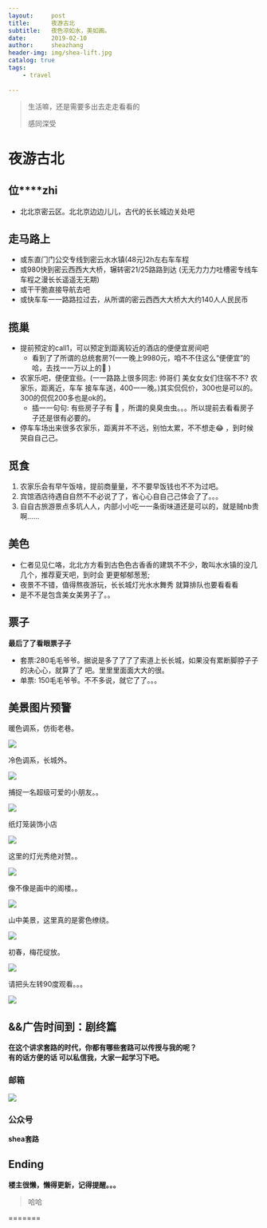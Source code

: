 ```yaml
---
layout:     post
title:      夜游古北
subtitle:   夜色凉如水，美如画。
date:       2019-02-10
author:     sheazhang
header-img: img/shea-lift.jpg
catalog: true
tags:
    - travel
    
---
```


> 生活嘛，还是需要多出去走走看看的
>
> 感同深受



# 夜游古北

## **位****zhi**

- 北北京密云区。北北京边边⼉儿，古代的⻓长城边关处吧

## 走马路上

- 或东直⻔门公交专线到密云⽔水镇(48元)2h左右⻋车程
- 或980快到密云⻄西⼤大桥，辗转密21/25路路到达 (⽆无⼒力力吐槽密专线⻋车程之漫⻓长遥遥⽆无期)
- 或⼲干脆直接导航去吧
- 或快⻋车⼀一路路拉过去，从所谓的密云⻄西⼤大桥⼤大约140⼈人⺠民币

## 揽巢

- 提前预定的call1，可以预定到距离较近的酒店的便便宜房间吧
  - 看到了了所谓的总统套房?(⼀一晚上9980元，咱不不住这么“便便宜”的哈，去找⼀一万以上的🙈 )
- 农家乐吧，便便宜些。(⼀一路路上很多同志: 帅哥们 美⼥女女们住宿不不? 农家乐，距离近，⻋车 接⻋车送，400⼀一晚。)其实侃侃价，300也是可以的。300的侃侃200多也是ok的。
  - 插⼀一句句: 有些房⼦子有 🐛 ，所谓的臭臭⾍虫。。。所以提前去看看房⼦子还是很有必要的。
- 停⻋车场出来很多农家乐，距离并不不远，别怕太累，不不想⾛😂 ，到时候哭⾃自⼰己。

## 觅⻝

1. 农家乐会有早午饭啥，提前商量量，不不要早饭钱也不不为过吧。
2. 宾馆酒店待遇⾃自然不不必说了了，省⼼心⾃自⼰己体会了了。。。
3. ⾃自古旅游景点多坑⼈人，内部⼩小吃⼀一条街味道还是可以的，就是贼nb贵啊……

## 美色

- 仁者⻅见仁咯，北北⽅方看到古⾊色古⾹香的建筑不不少，敢叫⽔水镇的没⼏几个，推荐夏天吧，到时会 更更郁郁葱葱;
- 夜景不不错，值得熬夜游玩，⻓长城灯光⽔水舞秀 就算排队也要看看看
- 是不不是包含美⼥美男⼦了。。

## 票⼦

**最后了了看眼票⼦子**

- 套票:280⽑毛爷爷。据说是多了了了了索道上⻓长城，如果没有累断脚脖⼦子的决⼼心，就算了了 吧。⾥里里⾯面⼤大的很。
- 单票: 150⽑毛爷爷。不不多说，就它了了。。。

## 美景图片预警



暖色调系，仿街老巷。

![](https://ws2.sinaimg.cn/large/006tNc79ly1g03hslemxtj30u01404qp.jpg)

冷色调系，长城外。

![](https://ws1.sinaimg.cn/large/006tNc79ly1g03ht2pmcaj30u0140kjl.jpg)

捕捉一名超级可爱的小朋友。。

![](https://ws1.sinaimg.cn/large/006tNc79ly1g03htdhea0j30u01fx1kx.jpg)

纸灯笼装饰小店

![](https://ws1.sinaimg.cn/large/006tNc79ly1g03htoug42j31400u07wh.jpg)

这里的灯光秀绝对赞。。

![](https://ws2.sinaimg.cn/large/006tNc79ly1g03htxin6ij31400u01kx.jpg)

像不像是画中的阁楼。。

![](https://ws2.sinaimg.cn/large/006tNc79ly1g03hu3ze3dj31hc0u07ej.jpg)

山中美景，这里真的是雾色缭绕。

![](https://ws1.sinaimg.cn/large/006tNc79ly1g03hubvzvmj31400u0b29.jpg)

初春，梅花绽放。

![](https://ws4.sinaimg.cn/large/006tNc79ly1g03huj2ln5j31400u0hdt.jpg)

请把头左转90度观看。。。

![](https://ws1.sinaimg.cn/large/006tNc79ly1g03hvm6gxnj31400u07or.jpg)



## &&广告时间到：剧终篇

**在这个讲求套路的时代，你都有哪些套路可以传授与我的呢？**  
**有的话方便的话 可以私信我，大家一起学习下吧。**

### 邮箱

![](https://i.imgur.com/ZuFV0fE.jpg)

### 公众号


**shea套路**  

## Ending



**楼主很懒，懒得更新，记得提醒。。。**



> 哈哈


=======


